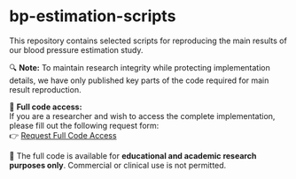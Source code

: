 # bp-estimation-scripts
This repository contains selected scripts for reproducing the main results of our blood pressure estimation study.

🔍 **Note:** To maintain research integrity while protecting implementation details, we have only published key parts of the code required for main result reproduction.

📄 **Full code access:**  
If you are a researcher and wish to access the complete implementation, please fill out the following request form:  
👉 [Request Full Code Access](https://forms.gle/YfYAZx3djKYBAN6n7)

📌 The full code is available for **educational and academic research purposes only**. Commercial or clinical use is not permitted.
